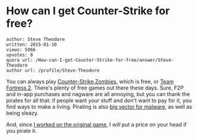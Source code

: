 # How can I get Counter-Strike for free?

	author: Steve Theodore
	written: 2015-01-10
	views: 5066
	upvotes: 8
	quora url: /How-can-I-get-Counter-Strike-for-free/answer/Steve-Theodore
	author url: /profile/Steve-Theodore


You can always play [Counter-Strike Zombies](http://store.steampowered.com/app/273110/), which is free, or [Team Fortress 2](http://store.steampowered.com/app/440/?snr=1_5_9__300). There's plenty of free games out there these days. Sure, F2P and in-app purchases and nagware are all annoying, but you can thank the pirates for all that: if people want your stuff and don't want to pay for it, you find ways to make a living. Pirating is also [big vector for malware](http://thehackernews.com/2013/04/90-of-pirated-games-are-infected-with.html), as well as being sleazy. 

And, since [I worked on the original game](http://www.gamefaqs.com/pc/429818-counter-strike/credit), I _will_  put a price on your head if you pirate it.

